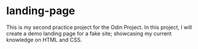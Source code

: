# landing-page

This is my second practice project for the Odin Project. In this project, I will create a demo landing page for a fake site; showcasing my current knowledge on HTML and CSS.